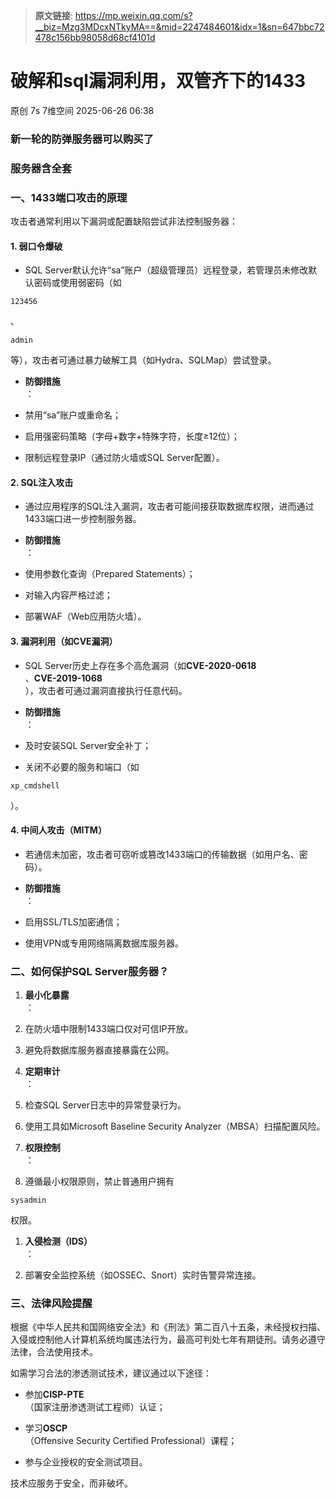 > **原文链接**: https://mp.weixin.qq.com/s?__biz=Mzg3MDcxNTkyMA==&mid=2247484601&idx=1&sn=647bbc72478c156bb98058d68cf4101d

#  破解和sql漏洞利用，双管齐下的1433  
原创 7s  7维空间   2025-06-26 06:38  
  
###   
  
### 新一轮的防弹服务器可以购买了  
### 服务器含全套  
### 一、1433端口攻击的原理  
  
攻击者通常利用以下漏洞或配置缺陷尝试非法控制服务器：  
#### 1. 弱口令爆破  
- SQL Server默认允许“sa”账户（超级管理员）远程登录，若管理员未修改默认密码或使用弱密码（如
```
123456
```

  
、
```
admin
```

  
等），攻击者可通过暴力破解工具（如Hydra、SQLMap）尝试登录。  
  
- **防御措施**  
：  
  
- 禁用“sa”账户或重命名；  
  
- 启用强密码策略（字母+数字+特殊字符，长度≥12位）；  
  
- 限制远程登录IP（通过防火墙或SQL Server配置）。  
  
#### 2. SQL注入攻击  
- 通过应用程序的SQL注入漏洞，攻击者可能间接获取数据库权限，进而通过1433端口进一步控制服务器。  
  
- **防御措施**  
：  
  
- 使用参数化查询（Prepared Statements）；  
  
- 对输入内容严格过滤；  
  
- 部署WAF（Web应用防火墙）。  
  
#### 3. 漏洞利用（如CVE漏洞）  
- SQL Server历史上存在多个高危漏洞（如**CVE-2020-0618**  
、**CVE-2019-1068**  
），攻击者可通过漏洞直接执行任意代码。  
  
- **防御措施**  
：  
  
- 及时安装SQL Server安全补丁；  
  
- 关闭不必要的服务和端口（如
```
xp_cmdshell
```

  
）。  
  
#### 4. 中间人攻击（MITM）  
- 若通信未加密，攻击者可窃听或篡改1433端口的传输数据（如用户名、密码）。  
  
- **防御措施**  
：  
  
- 启用SSL/TLS加密通信；  
  
- 使用VPN或专用网络隔离数据库服务器。  
  
### 二、如何保护SQL Server服务器？  
1. **最小化暴露**  
：  
  
1. 在防火墙中限制1433端口仅对可信IP开放。  
  
1. 避免将数据库服务器直接暴露在公网。  
  
1. **定期审计**  
：  
  
1. 检查SQL Server日志中的异常登录行为。  
  
1. 使用工具如Microsoft Baseline Security Analyzer（MBSA）扫描配置风险。  
  
1. **权限控制**  
：  
  
1. 遵循最小权限原则，禁止普通用户拥有
```
sysadmin
```

  
权限。  
  
1. **入侵检测（IDS）**  
：  
  
1. 部署安全监控系统（如OSSEC、Snort）实时告警异常连接。  
  
### 三、法律风险提醒  
  
根据《中华人民共和国网络安全法》和《刑法》第二百八十五条，未经授权扫描、入侵或控制他人计算机系统均属违法行为，最高可判处七年有期徒刑。请务必遵守法律，合法使用技术。  
  
如需学习合法的渗透测试技术，建议通过以下途径：  
- 参加**CISP-PTE**  
（国家注册渗透测试工程师）认证；  
  
- 学习**OSCP**  
（Offensive Security Certified Professional）课程；  
  
- 参与企业授权的安全测试项目。  
  
技术应服务于安全，而非破坏。  
  
  
